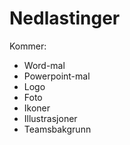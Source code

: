 # Nedlastinger

Kommer:
- Word-mal
- Powerpoint-mal
- Logo
- Foto
- Ikoner
- Illustrasjoner
- Teamsbakgrunn
